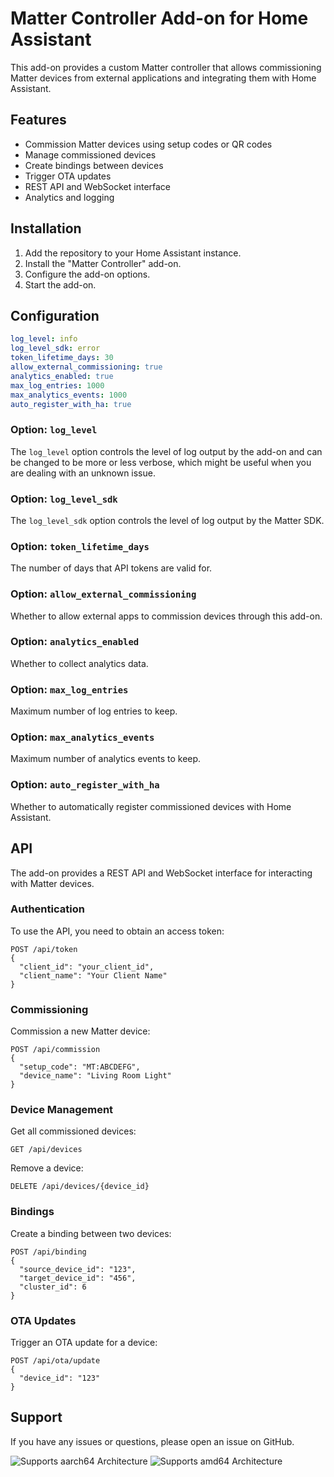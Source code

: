 # Matter Controller Add-on for Home Assistant

This add-on provides a custom Matter controller that allows commissioning Matter devices from external applications and integrating them with Home Assistant.

## Features

- Commission Matter devices using setup codes or QR codes
- Manage commissioned devices
- Create bindings between devices
- Trigger OTA updates
- REST API and WebSocket interface
- Analytics and logging

## Installation

1. Add the repository to your Home Assistant instance.
2. Install the "Matter Controller" add-on.
3. Configure the add-on options.
4. Start the add-on.

## Configuration

```yaml
log_level: info
log_level_sdk: error
token_lifetime_days: 30
allow_external_commissioning: true
analytics_enabled: true
max_log_entries: 1000
max_analytics_events: 1000
auto_register_with_ha: true
```

### Option: `log_level`

The `log_level` option controls the level of log output by the add-on and can be changed to be more or less verbose, which might be useful when you are dealing with an unknown issue.

### Option: `log_level_sdk`

The `log_level_sdk` option controls the level of log output by the Matter SDK.

### Option: `token_lifetime_days`

The number of days that API tokens are valid for.

### Option: `allow_external_commissioning`

Whether to allow external apps to commission devices through this add-on.

### Option: `analytics_enabled`

Whether to collect analytics data.

### Option: `max_log_entries`

Maximum number of log entries to keep.

### Option: `max_analytics_events`

Maximum number of analytics events to keep.

### Option: `auto_register_with_ha`

Whether to automatically register commissioned devices with Home Assistant.

## API

The add-on provides a REST API and WebSocket interface for interacting with Matter devices.

### Authentication

To use the API, you need to obtain an access token:

```
POST /api/token
{
  "client_id": "your_client_id",
  "client_name": "Your Client Name"
}
```

### Commissioning

Commission a new Matter device:

```
POST /api/commission
{
  "setup_code": "MT:ABCDEFG",
  "device_name": "Living Room Light"
}
```

### Device Management

Get all commissioned devices:

```
GET /api/devices
```

Remove a device:

```
DELETE /api/devices/{device_id}
```

### Bindings

Create a binding between two devices:

```
POST /api/binding
{
  "source_device_id": "123",
  "target_device_id": "456",
  "cluster_id": 6
}
```

### OTA Updates

Trigger an OTA update for a device:

```
POST /api/ota/update
{
  "device_id": "123"
}
```

## Support

If you have any issues or questions, please open an issue on GitHub.

![Supports aarch64 Architecture][aarch64-shield]
![Supports amd64 Architecture][amd64-shield]

[aarch64-shield]: https://img.shields.io/badge/aarch64-yes-green.svg
[amd64-shield]: https://img.shields.io/badge/amd64-yes-green.svg
